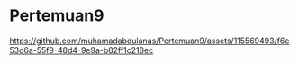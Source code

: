 # Pertemuan9




https://github.com/muhamadabdulanas/Pertemuan9/assets/115569493/f6e53d6a-55f9-48d4-9e9a-b82ff1c218ec

